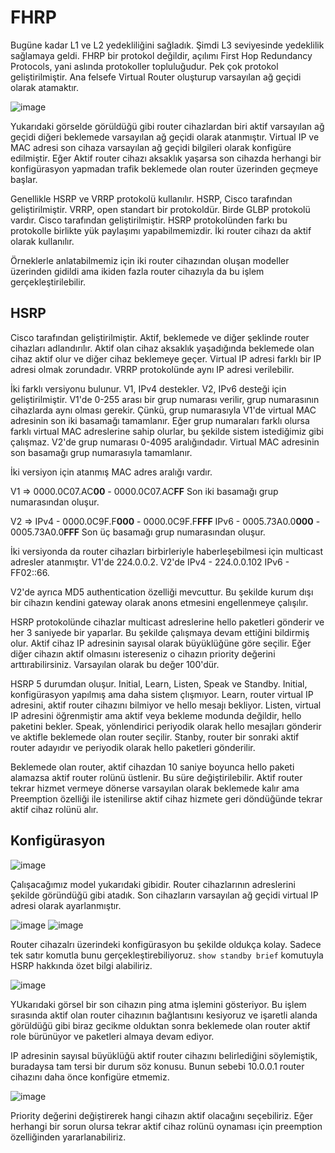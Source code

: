 # FHRP 

Bugüne kadar L1 ve L2 yedekliliğini sağladık. Şimdi L3 seviyesinde yedeklilik sağlamaya geldi. FHRP bir protokol değildir, açılımı First Hop Redundancy Protocols, yani aslında protokoller topluluğudur. Pek çok protokol geliştirilmiştir. Ana felsefe Virtual Router oluşturup varsayılan ağ geçidi olarak atamaktır.

![image](https://user-images.githubusercontent.com/70758694/183307786-f1e38831-6127-4ca6-a6a1-b48392654cd1.png)

Yukarıdaki görselde görüldüğü gibi router cihazlardan biri aktif varsayılan ağ geçidi diğeri beklemede varsayılan ağ geçidi olarak atanmıştır. Virtual IP ve MAC adresi son cihaza varsayılan ağ geçidi bilgileri olarak konfigüre edilmiştir. Eğer Aktif router cihazı aksaklık yaşarsa son cihazda herhangi bir konfigürasyon yapmadan trafik beklemede olan router üzerinden geçmeye başlar. 

Genellikle HSRP ve VRRP protokolü kullanılır. HSRP, Cisco tarafından geliştirilmiştir. VRRP, open standart bir protokoldür. Birde GLBP protokolü vardır. Cisco tarafından geliştirilmiştir. HSRP protokolünden farkı bu protokolle birlikte yük paylaşımı yapabilmemizdir. İki router cihazı da aktif olarak kullanılır. 

Örneklerle anlatabilmemiz için iki router cihazından oluşan modeller üzerinden gidildi ama ikiden fazla router cihazıyla da bu işlem gerçekleştirilebilir.  

## HSRP

Cisco tarafından geliştirilmiştir. Aktif, beklemede ve diğer şeklinde router cihazları adlandırılır. Aktif olan cihaz aksaklık yaşadığında beklemede olan cihaz aktif olur ve diğer cihaz beklemeye geçer. Virtual IP adresi farklı bir IP adresi olmak zorundadır. VRRP protokolünde aynı IP adresi verilebilir.

İki farklı versiyonu bulunur. V1, IPv4 destekler. V2, IPv6 desteği için geliştirilmiştir. V1'de 0-255 arası bir grup numarası verilir, grup numarasının cihazlarda aynı olması gerekir. Çünkü, grup numarasıyla V1'de virtual MAC adresinin son iki basamağı tamamlanır. Eğer grup numaraları farklı olursa farklı virtual MAC adreslerine sahip olurlar, bu şekilde sistem istediğimiz gibi çalışmaz. V2'de grup numarası 0-4095 aralığındadır. Virtual MAC adresinin son basamağı grup numarasıyla tamamlanır. 

İki versiyon için atanmış MAC adres aralığı vardır. 

V1 => 0000.0C07.AC**00** - 0000.0C07.AC**FF** Son iki basamağı grup numarasından oluşur. 

V2 => IPv4 - 0000.0C9F.F**000** - 0000.0C9F.F**FFF** IPv6 - 0005.73A0.0**000** - 0005.73A0.0**FFF** Son üç basamağı grup numarasından oluşur.

İki versiyonda da router cihazları birbirleriyle haberleşebilmesi için multicast adresler atanmıştır. V1'de 224.0.0.2. V2'de IPv4 - 224.0.0.102 IPv6 - FF02::66.

V2'de ayrıca MD5 authentication özelliği mevcuttur. Bu şekilde kurum dışı bir cihazın kendini gateway olarak anons etmesini engellenmeye çalışılır. 

HSRP protokolünde cihazlar multicast adreslerine hello paketleri gönderir ve her 3 saniyede bir yaparlar. Bu şekilde çalışmaya devam ettiğini bildirmiş olur. Aktif cihaz IP adresinin sayısal olarak büyüklüğüne göre seçilir. Eğer diğer cihazın aktif olmasını istereseniz o cihazın priority değerini arttırabilirsiniz. Varsayılan olarak bu değer 100'dür. 

HSRP 5 durumdan oluşur. Initial, Learn, Listen, Speak ve Standby. Initial, konfigürasyon yapılmış ama daha sistem çlışmıyor. Learn, router virtual IP adresini, aktif router cihazını bilmiyor ve hello mesajı bekliyor. Listen, virtual IP adresini öğrenmiştir ama aktif veya bekleme modunda değildir, hello paketini bekler. Speak, yönlendirici periyodik olarak hello mesajları gönderir ve aktifle beklemede olan router seçilir. Stanby, router bir sonraki aktif router adayıdır ve periyodik olarak hello paketleri gönderilir. 

Beklemede olan router, aktif cihazdan 10 saniye boyunca hello paketi alamazsa aktif router rolünü üstlenir. Bu süre değiştirilebilir. Aktif router tekrar hizmet vermeye dönerse varsayılan olarak beklemede kalır ama Preemption özelliği ile istenilirse aktif cihaz hizmete geri döndüğünde tekrar aktif cihaz rolünü alır.

## Konfigürasyon

![image](https://user-images.githubusercontent.com/70758694/183488685-ef6edc01-72b8-4f8d-b5d7-0c6993455d46.png)

Çalışacağımız model yukarıdaki gibidir. Router cihazlarının adreslerini şekilde göründüğü gibi atadık. Son cihazların varsayılan ağ geçidi virtual IP adresi olarak ayarlanmıştır. 

![image](https://user-images.githubusercontent.com/70758694/183489152-3711c92e-f4ab-4f35-8218-83bd2d8ae836.png) ![image](https://user-images.githubusercontent.com/70758694/183489228-e9698cb1-e065-412a-8f49-301f83fb7058.png)

Router cihazalrı üzerindeki konfigürasyon bu şekilde oldukça kolay. Sadece tek satır komutla bunu gerçekleştirebiliyoruz. `show standby brief` komutuyla HSRP hakkında özet bilgi alabiliriz. 

![image](https://user-images.githubusercontent.com/70758694/183489842-98078c41-91fc-4622-b2aa-186f6b4e737d.png)

YUkarıdaki görsel bir son cihazın ping atma işlemini gösteriyor. Bu işlem sırasında aktif olan router cihazının bağlantısını kesiyoruz ve işaretli alanda görüldüğü gibi biraz gecikme olduktan sonra beklemede olan router aktif role bürünüyor ve paketleri almaya devam ediyor.

IP adresinin sayısal büyüklüğü aktif router cihazını belirlediğini söylemiştik, buradaysa tam tersi bir durum söz konusu. Bunun sebebi 10.0.0.1 router cihazını daha önce konfigüre etmemiz. 

![image](https://user-images.githubusercontent.com/70758694/183492488-b7122796-b032-41c4-9b69-6e914bbe34c3.png)

Priority değerini değiştirerek hangi cihazın aktif olacağını seçebiliriz. Eğer herhangi bir sorun olursa tekrar aktif cihaz rolünü oynaması için preemption özelliğinden yararlanabiliriz.
